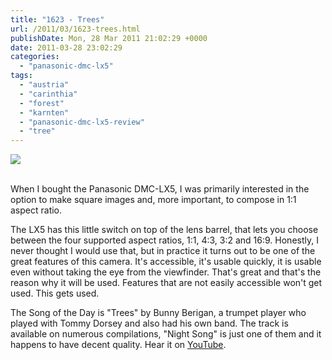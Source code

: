 ```yaml
---
title: "1623 - Trees"
url: /2011/03/1623-trees.html
publishDate: Mon, 28 Mar 2011 21:02:29 +0000
date: 2011-03-28 23:02:29
categories: 
  - "panasonic-dmc-lx5"
tags: 
  - "austria"
  - "carinthia"
  - "forest"
  - "karnten"
  - "panasonic-dmc-lx5-review"
  - "tree"
---
```

<div class="container">
<div class="center"><a target="_blank" href="https://d25zfm9zpd7gm5.cloudfront.net/1200x1200/2011/20110328_123501_ps.jpg"><img src="https://d25zfm9zpd7gm5.cloudfront.net/0600x0600/2011/20110328_123501_ps.jpg" /></a></div>
</div>
<br />

When I bought the Panasonic DMC-LX5, I was primarily interested in the option to make square images and, more important, to compose in 1:1 aspect ratio.

The LX5 has this little switch on top of the lens barrel, that lets you choose between the four supported aspect ratios, 1:1, 4:3, 3:2 and 16:9. Honestly, I never thought I would use that, but in practice it turns out to be one of the great features of this camera. It's accessible, it's usable quickly, it is usable even without taking the eye from the viewfinder. That's great and that's the reason why it will be used. Features that are not easily accessible won't get used. This gets used.


The Song of the Day is "Trees" by Bunny Berigan, a trumpet player who played with Tommy Dorsey and also had his own band. The track is available on numerous compilations, "Night Song" is just one of them and it happens to have decent quality. Hear it on <a target="_blank" href="http://www.youtube.com/watch?v=Kvl37DMIhfY&feature=related">YouTube</a>.
